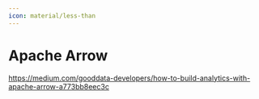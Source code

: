 ```yaml
---
icon: material/less-than
---
```


# Apache Arrow

https://medium.com/gooddata-developers/how-to-build-analytics-with-apache-arrow-a773bb8eec3c
